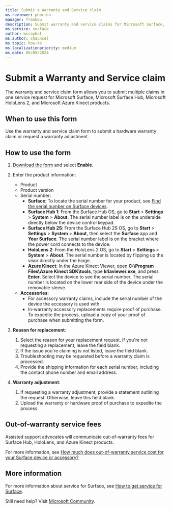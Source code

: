 ```yaml
---
title: Submit a Warranty and Service claim
ms.reviewer: phorton
manager: frankbu
description: Submit warranty and service claims for Microsoft Surface, Surface Hub, HoloLens 2, and Azure Kinect products using this step-by-step guide.
ms.service: surface
author: mccoybot
ms.author: chauncel
ms.topic: how-to
ms.localizationpriority: medium
ms.date: 09/09/2024
---
```


# Submit a Warranty and Service claim

The warranty and service claim form allows you to submit multiple claims in one service request for Microsoft Surface, Microsoft Surface Hub, Microsoft HoloLens 2, and Microsoft Azure Kinect products.

## When to use this form

Use the warranty and service claim form to submit a hardware warranty claim or request a warranty adjustment.

## How to use the form

1. [Download the form](https://download.microsoft.com/download/2/e/0/2e00e1c2-3f49-4b6a-b605-74a0244cb88b/Warranty_and_Service_Claim_Submission_Form.xlsx) and select **Enable**.
2. Enter the product information:
    - Product
    - Product version
    - Serial number:
        - **Surface**: To locate the serial number for your product, see [Find the serial number on Surface devices](https://support.microsoft.com/help/4036293/surface-find-the-serial-number-on-surface).
        - **Surface Hub 1**: From the Surface Hub OS, go to **Start** > **Settings** > **System** > **About**. The serial number label is on the underside directly below the device control keypad.
        - **Surface Hub 2S**: From the Surface Hub 2S OS, go to **Start** > **Settings** > **System** > **About**, then select the **Surface** app and **Your Surface**. The serial number label is on the bracket where the power cord connects to the device.
        - **HoloLens 2**: From the HoloLens 2 OS, go to **Start** > **Settings** > **System** > **About**. The serial number is located by flipping up the visor directly under the hinge.
        - **Azure Kinect**: In the Azure Kinect Viewer, open **C:\Program Files\Azure Kinect SDK\tools**, type **k4aviewer.exe**, and press **Enter**. Select the device to see the serial number. The serial number is located on the lower rear side of the device under the removable sleeve.
    - **Accessories**: 
        - For accessory warranty claims, include the serial number of the device the accessory is used with.
        - In-warranty accessory replacements require proof of purchase. To expedite the process, upload a copy of your proof of purchase when submitting the form.

3. **Reason for replacement**:
    1. Select the reason for your replacement request. If you're not requesting a replacement, leave the field blank.
    2. If the issue you're claiming is not listed, leave the field blank.
    3. Troubleshooting may be requested before a warranty claim is processed.
    4. Provide the shipping information for each serial number, including the contact phone number and email address.

4. **Warranty adjustment**:
    1. If requesting a warranty adjustment, provide a statement outlining the request. Otherwise, leave this field blank.
    2. Upload the warranty or hardware proof of purchase to expedite the process.

## Out-of-warranty service fees

Assisted support advocates will communicate out-of-warranty fees for Surface Hub, HoloLens, and Azure Kinect products.

For more information, see [How much does out-of-warranty service cost for your Surface device or accessory?](https://support.microsoft.com/help/4563717)

## More information

For more information about service for Surface, see [How to get service for Surface](https://support.microsoft.com/help/4023527/surface-how-to-get-service-for-surface).

Still need help? Visit [Microsoft Community](https://answers.microsoft.com/).
